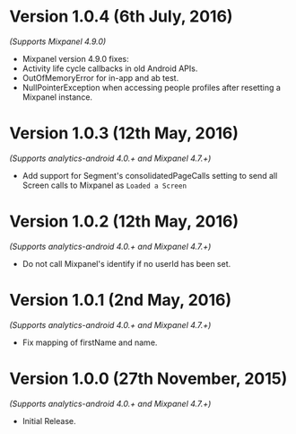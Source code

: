 Version 1.0.4 (6th July, 2016)
===================================
*(Supports Mixpanel 4.9.0)*

  * Mixpanel version 4.9.0 fixes:
  * Activity life cycle callbacks in old Android APIs.
  * OutOfMemoryError for in-app and ab test.
  * NullPointerException when accessing people profiles after resetting a Mixpanel instance.

Version 1.0.3 (12th May, 2016)
===================================
*(Supports analytics-android 4.0.+ and Mixpanel 4.7.+)*

  * Add support for Segment's consolidatedPageCalls setting to send all Screen calls to Mixpanel as `Loaded a Screen`

Version 1.0.2 (12th May, 2016)
===================================
*(Supports analytics-android 4.0.+ and Mixpanel 4.7.+)*

  * Do not call Mixpanel's identify if no userId has been set.

Version 1.0.1 (2nd May, 2016)
===================================
*(Supports analytics-android 4.0.+ and Mixpanel 4.7.+)*

  * Fix mapping of firstName and name.

Version 1.0.0 (27th November, 2015)
===================================
*(Supports analytics-android 4.0.+ and Mixpanel 4.7.+)*

  * Initial Release.
